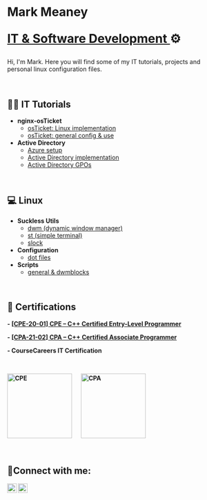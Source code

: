 <h1>Mark Meaney <p><a href="https://www.linkedin.com/in/mark-meaney-176280354/"> IT & Software Development </a>⚙️</h1>
<p>Hi, I'm Mark. Here you will find some of my IT tutorials, projects and personal linux configuration files.</p>
<p> &emsp; </p>



<h2>👨‍💻 IT Tutorials</h2>

- <b>nginx-osTicket</b>
  - [osTicket: Linux implementation](https://github.com/saus23/osTicket-nginx/blob/main/README.md)
  - [osTicket: general config & use](https://github.com/saus23/osTicket-nginx/tree/main/config)
- <b>Active Directory</b>
  - [Azure setup](https://github.com/saus23/AD-Lab/blob/main/README.md)
  - [Active Directory implementation](https://github.com/saus23/AD-Lab/blob/main/implementation/)
  - [Active Directory GPOs](https://github.com/saus23/AD-Lab/blob/main/GPO/)
<p> &emsp; </p>

 
<h2>💻 Linux</h2>

- <b>Suckless Utils</b>
  - [dwm (dynamic window manager)](https://github.com/saus23/dwm)
  - [st (simple terminal)](https://github.com/saus23/st)
  - [slock](https://github.com/saus23/slock)
- <b>Configuration</b>
  - [dot files](https://github.com/saus23/dots)
- <b>Scripts</b>
  - [general & dwmblocks](https://github.com/saus23/scripts)

<p> &emsp; </p>

<h2>📜 Certifications</h2>
<b><p>- <a href="https://verify.openedg.org/?id=1Pm7.81zY.r4jm"> [CPE-20-01] CPE – C++ Certified Entry-Level Programmer</a><b>

<b><p>- <a href="https://verify.openedg.org/?id=AA9J.rGRN.LGBN"> [CPA-21-02] CPA – C++ Certified Associate Programmer</a><b>


<b><p>- CourseCareers IT Certification</b></p>

<p> &emsp; </p>


[<img src="https://images.credly.com/images/51720c50-39e4-41f5-abe5-c4ae12b8e26c/image.png" alt="CPE" width="150"/>](https://www.credly.com/badges/4f03b57f-1416-4037-be49-5e7a8e3fee06/public_url) &emsp; [<img src="https://images.credly.com/images/01cbdda3-ce36-439a-867d-310b13f99bc7/image.png" alt="CPA" width="150"/>](https://www.credly.com/badges/e27f0684-ff3b-4319-9ff2-ca122c88a69c/public_url)



<p> &emsp; </p>





<h2>🤳Connect with me:</h2>


[<img align="left" alt="Mark | LinkedIn" width="22px" src="https://cdn.jsdelivr.net/npm/simple-icons@v3/icons/linkedin.svg" />][linkedin]
[<img align="left" alt="Mark | YouTube" width="22px" src="https://cdn.jsdelivr.net/npm/simple-icons@v3/icons/youtube.svg" />][youtube]


[linkedin]: https://www.linkedin.com/in/mark-meaney-176280354/
[youtube]: https://www.youtube.com/@yungmang

